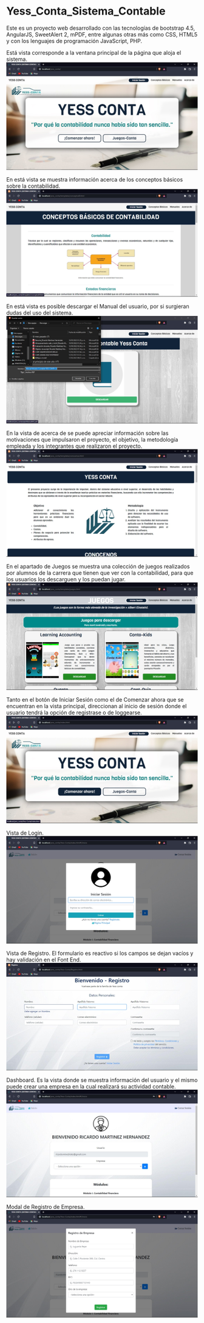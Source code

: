 # Yess_Conta_Sistema_Contable
Este es un proyecto web desarrollado con las tecnologías de bootstrap 4.5, AngularJS, SweetAlert 2, mPDF, entre algunas otras más como CSS, HTML5 y con los lenguajes de programación JavaScript, PHP.

Está vista corresponde a la ventana principal de la página que aloja el sistema.
![cat](https://github.com/ricardomtnez/Yess_Conta_Sistema_Contable/blob/main/Resources/Ventana_Principal.jpg)

En está vista se muestra información acerca de los conceptos básicos sobre la contabilidad.
![cat](https://github.com/ricardomtnez/Yess_Conta_Sistema_Contable/blob/main/Resources/Conceptos_Basicos.jpg)

En está vista es posible descargar el Manual del usuario, por si surgieran dudas del uso del sistema.
![cat](https://github.com/ricardomtnez/Yess_Conta_Sistema_Contable/blob/main/Resources/Manuales.jpg)

En la vista de acerca de se puede apreciar información sobre las motivaciones que impulsaron el proyecto,
el objetivo, la metodología empleada y los integrantes que realizaron el proyecto.
![cat](https://github.com/ricardomtnez/Yess_Conta_Sistema_Contable/blob/main/Resources/Acercade.jpg)

En el apartado de Juegos se muestra una colección de juegos realizados por alumnos de la carrera que tienen que ver con la contabilidad, para que los usuarios los descarguen y los puedan jugar.
![cat](https://github.com/ricardomtnez/Yess_Conta_Sistema_Contable/blob/main/Resources/Juegos.jpg)

Tanto en el botón de Iniciar Sesión como el de Comenzar ahora que se encuentran en la vista principal, direccionan al inicio de sesión donde el usuario tendrá la opción de registrase o de loggearse.
![cat](https://github.com/ricardomtnez/Yess_Conta_Sistema_Contable/blob/main/Resources/Iniciar_Sesion.jpg)

Vista de Login.
![cat](https://github.com/ricardomtnez/Yess_Conta_Sistema_Contable/blob/main/Resources/Login.jpg)

Vista de Registro. El formulario es reactivo si los campos se dejan vacíos y hay validación en el Font End.
![cat](https://github.com/ricardomtnez/Yess_Conta_Sistema_Contable/blob/main/Resources/Registro.jpg)

Dashboard. Es la vista donde se muestra información del usuario y el mismo puede crear una empresa en la cual realizará su actividad contable.
![cat](https://github.com/ricardomtnez/Yess_Conta_Sistema_Contable/blob/main/Resources/Dasboard.jpg)

Modal de Registro de Empresa.
![cat](https://github.com/ricardomtnez/Yess_Conta_Sistema_Contable/blob/main/Resources/Registro_Empresa.jpg)

